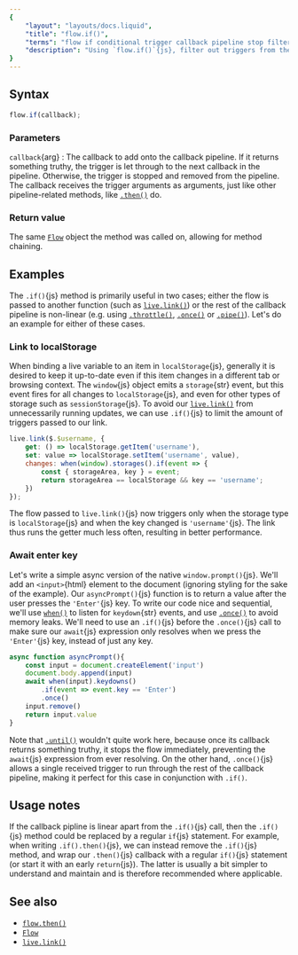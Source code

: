```yaml
---
{
	"layout": "layouts/docs.liquid",
	"title": "flow.if()",
	"terms": "flow if conditional trigger callback pipeline stop filter callback",
	"description": "Using `flow.if()`{js}, filter out triggers from the callback pipeline."
}
---
```


## Syntax

```js
flow.if(callback);
```

### Parameters

`callback`{arg}
: The callback to add onto the callback pipeline. If it returns something truthy, the trigger is let through to the next callback in the pipeline. Otherwise, the trigger is stopped and removed from the pipeline. The callback receives the trigger arguments as arguments, just like other pipeline-related methods, like [`.then()`](/docs/flow/then/) do.

### Return value

The same [`Flow`](/docs/flow/) object the method was called on, allowing for method chaining.

## Examples

The `.if()`{js} method is primarily useful in two cases; either the flow is passed to another function (such as [`live.link()`](/docs/live/link/)) or the rest of the callback pipeline is non-linear (e.g. using [`.throttle()`](/docs/flow/throttle/), [`.once()`](/docs/flow/once/) or [`.pipe()`](/docs/flow/pipe/)). Let's do an example for either of these cases.

### Link to localStorage

When binding a live variable to an item in `localStorage`{js}, generally it is desired to keep it up-to-date even if this item changes in a different tab or browsing context. The `window`{js} object emits a `storage`{str} event, but this event fires for all changes to `localStorage`{js}, and even for other types of storage such as `sessionStorage`{js}. To avoid our [`live.link()`](/docs/live/link/) from unnecessarily running updates, we can use `.if()`{js} to limit the amount of triggers passed to our link.

```js
live.link($.$username, {
	get: () => localStorage.getItem('username'),
	set: value => localStorage.setItem('username', value),
	changes: when(window).storages().if(event => {
		const { storageArea, key } = event;
		return storageArea == localStorage && key == 'username';
	})
});
```

The flow passed to `live.link()`{js} now triggers only when the storage type is `localStorage`{js} and when the key changed is `'username'`{js}. The link thus runs the getter much less often, resulting in better performance.

### Await enter key

Let's write a simple async version of the native `window.prompt()`{js}. We'll add an `<input>`{html} element to the document (ignoring styling for the sake of the example). Our `asyncPrompt()`{js} function is to return a value after the user presses the `'Enter'`{js} key. To write our code nice and sequential, we'll use [`when()`](/docs/when/) to listen for `keydown`{str} events, and use [`.once()`](/docs/flow/once/) to avoid memory leaks. We'll need to use an `.if()`{js} before the `.once()`{js} call to make sure our `await`{js} expression only resolves when we press the `'Enter'`{js} key, instead of just any key.

```js
async function asyncPrompt(){
	const input = document.createElement('input')
	document.body.append(input)
	await when(input).keydowns()
		.if(event => event.key == 'Enter')
		.once()
	input.remove()
	return input.value
}
```

Note that [`.until()`](/docs/flow/until/) wouldn't quite work here, because once its callback returns something truthy, it stops the flow immediately, preventing the `await`{js} expression from ever resolving. On the other hand, `.once()`{js} allows a single received trigger to run through the rest of the callback pipeline, making it perfect for this case in conjunction with `.if()`.

## Usage notes

If the callback pipline is linear apart from the `.if()`{js} call, then the `.if()`{js} method could be replaced by a regular `if`{js} statement. For example, when writing `.if().then()`{js}, we can instead remove the `.if()`{js} method, and wrap our `.then()`{js} callback with a regular `if()`{js} statement (or start it with an early `return`{js}). The latter is usually a bit simpler to understand and maintain and is therefore recommended where applicable.

## See also

- [`flow.then()`](/docs/flow/then/)
- [`Flow`](/docs/flow/)
- [`live.link()`](/docs/live/link/)
